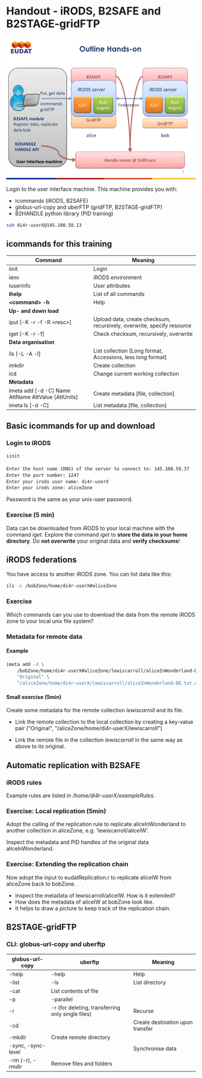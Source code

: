 # Handout - iRODS, B2SAFE and B2STAGE-gridFTP


<img align="centre" src="https://github.com/EUDAT-Training/B2SAFE-B2STAGE-Training/blob/develop/ExampleTrainings/iRODS-B2SAFE-B2STAGE/Slide10.jpg" width="800px">

Login to the user interface machine. This machine provides you with:

- icommands (iRODS, B2SAFE)
- globus-url-copy and uberFTP (gridFTP, B2STAGE-gridFTP)
- B2HANDLE python library (PID training)

```sh
ssh di4r-userX@145.100.58.13
```

## icommands for this training 

Command 	| Meaning
---------|--------
iinit		| Login
ienv		| iRODS environment
iuserinfo	| User attributes
**ihelp**		| List of all commands
**\<command\> -h** | Help
**Up- and down load**	|
iput	[-K -r -f -R \<resc\>]	| Upload data, create checksum, recursively, overwrite, specify resource
iget [-K -r -f]	| Check checksum, recursively, overwrite
**Data organisation** |
ils [-L -A -l] | List collection [Long format, Accessions, less long format]
imkdir		| Create collection
icd			| Change current working collection
**Metadata** 		|
imeta add [-d -C] Name AttName AttValue [AttUnits]	| Create metadata [file, collection]
imeta ls [-d -C]	| List metadata [file, collection]

## Basic icommands for up and download
### Login to iRODS

```sh
iinit

Enter the host name (DNS) of the server to connect to: 145.100.59.37
Enter the port number: 1247
Enter your irods user name: di4r-userX
Enter your irods zone: aliceZone
```
Password is the same as your unix-user password.

### Exercise (5 min)

Data can be downloaded from iRODS to your local machine with the command *iget*.
Explore the command *iget* to **store the data in your home directory**. Do **not overwrite** your original data and **verify checksums**!

## iRODS federations
You have access to another iRODS zone. You can list data like this:

```sh
ils -L /bobZone/home/di4r-userX#aliceZone
```

### Exercise
Which commands can you use to download the data from the remote iRODS zone to your local unix file system?

### Metadata for remote data
#### Example

```sh
imeta add -d \
	/bobZone/home/di4r-userX#aliceZone/lewiscarroll/aliceInWonderland-DE.txt.utf-8 \
	"Original" \
	"/aliceZone/home/di4r-userX/lewiscarroll/aliceInWonderland-DE.txt.utf-8"
```
#### Small exercise (5min)

Create some metadata for the remote collection *lewiscarroll* and its file.

- Link the remote collection to the local collection by creating a key-value pair ("Original", "/aliceZone/home/di4r-userX/lewiscarroll")
	
- Link the remote file in the collection *lewiscarroll* in the same way as above to its original.

## Automatic replication with B2SAFE
### iRODS rules
Example rules are listed in */home/di4r-userX/exampleRules*.

### Exercise: Local replication (5min)

Adopt the calling of the replication rule to replicate aliceInWonderland to another collection in aliceZone, e.g. 'lewiscarroll/aliceIW'.

Inspect the metadata and PID handles of the original data aliceInWonderland.

### Exercise: Extending the replication chain

Now adopt the input to eudatReplication.r to replicate aliceIW from aliceZone back to bobZone.

- Inspect the metadata of lewiscarroll/aliceIW. How is it extended?
- How does the metadata of aliceIW at bobZone look like.
- It helps to draw a picture to keep track of the replication chain.

## B2STAGE-gridFTP

### CLI: globus-url-copy and uberftp

globus-url-copy  | uberftp | Meaning
------|------|-----
-help | -help |Help
-list | -ls |List directory
 |-cat| List contents of file
-p <n> | -parallel <n>
-r | -r (for deleting, transferring only single files) |Recurse
-cd | | Create destination upon transfer
|-mkdir |Create remote directory
-sync, -sync-level |  |Synchronise data
| -rm (-r), -rmdir | Remove files and folders



